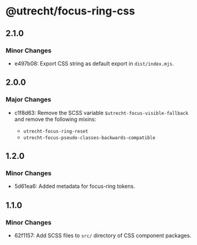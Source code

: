 # @utrecht/focus-ring-css

## 2.1.0

### Minor Changes

- e497b08: Export CSS string as default export in `dist/index.mjs`.

## 2.0.0

### Major Changes

- c1f8d63: Remove the SCSS variable `$utrecht-focus-visible-fallback` and remove the following mixins:

  - `utrecht-focus-ring-reset`
  - `utrecht-focus-pseudo-classes-backwards-compatible`

## 1.2.0

### Minor Changes

- 5d61ea6: Added metadata for focus-ring tokens.

## 1.1.0

### Minor Changes

- 62f1157: Add SCSS files to `src/` directory of CSS component packages.
